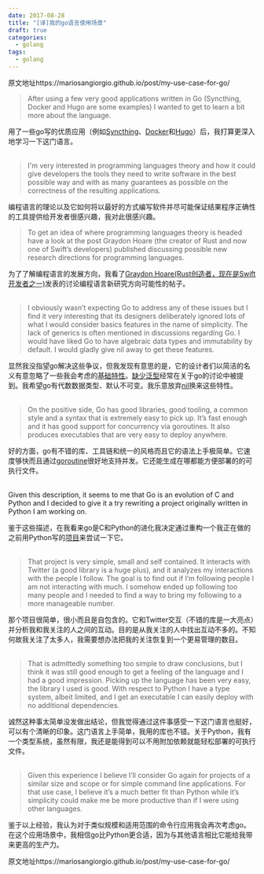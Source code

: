 ```yaml
---
date: 2017-08-28
title: "[译]我的go语言使用场景"
draft: true
categories:
  - golang
tags:
  - golang
---
```



原文地址https://mariosangiorgio.github.io/post/my-use-case-for-go/ <br>

>After using a few very good applications written in Go (Syncthing, Docker and Hugo are some examples) I wanted to get to learn a bit more about the language.

用了一些go写的优质应用（例如[Syncthing](https://syncthing.net/)、[Docker](https://www.docker.com/)和[Hugo](https://gohugo.io/)）后，我打算更深入地学习一下这门语言。<br><br>
<!--more-->

>I'm very interested in programming languages theory and how it could give developers the tools they need to write software in the best possible way and with as many guarantees as possible on the correctness of the resulting applications.

编程语言的理论以及它如何将以最好的方式编写软件并尽可能保证结果程序正确性的工具提供给开发者很感兴趣，我对此很感兴趣。
 
 >To get an idea of where programming languages theory is headed have a look at the post Graydon Hoare (the creator of Rust and now one of Swift’s developers) published discussing possible new research directions for programming languages.

为了了解编程语言的发展方向，我看了[Graydon Hoare(Rust创造者，现在是Swift开发者之一)](http://twitter.com/graydon_pub)发表的讨论编程语言新研究方向可能性的帖子。<br><br>

>I obviously wasn’t expecting Go to address any of these issues but I find it very interesting that its designers deliberately ignored lots of what I would consider basics features in the name of simplicity. The lack of generics is often mentioned in discussions regarding Go. I would have liked Go to have algebraic data types and immutability by default. I would gladly give nil away to get these features.

显然我没指望go解决这些争议，但我发现有意思的是，它的设计者们以简洁的名义有意忽略了一些我会考虑的[基础特性](http://yager.io/programming/go.html)。[缺少泛型](https://medium.com/@sameer_74231/go-experience-report-for-generics-google-metrics-api-b019d597aaa4)经常在关于go的讨论中被提到。我希望go有代数数据类型、默认不可变。我乐意放弃[nil](https://www.infoq.com/presentations/Null-References-The-Billion-Dollar-Mistake-Tony-Hoare)换来这些特性。<br><br>

>On the positive side, Go has good libraries, good tooling, a common style and a syntax that is extremely easy to pick up. It’s fast enough and it has good support for concurrency via goroutines. It also produces executables that are very easy to deploy anywhere.

好的方面，go有不错的库、工具链和统一的风格而且它的语法上手极简单。它速度够快而且通过[goroutine](https://tour.golang.org/concurrency/1)很好地支持并发。它还能生成在哪都能方便部署的的可执行文件。<br><br>

Given this description, it seems to me that Go is an evolution of C and Python and I decided to give it a try rewriting a project originally written in Python I am working on.

鉴于这些描述，在我看来go是C和Python的进化我决定通过重构一个我正在做的之前用Python写的[项目](https://github.com/mariosangiorgio/dunbar-go)来尝试一下它。<br><br>

>That project is very simple, small and self contained. It interacts with Twitter (a good library is a huge plus), and it analyzes my interactions with the people I follow. The goal is to find out if I’m following people I am not interacting with much. I somehow ended up following too many people and I needed to find a way to bring my following to a more manageable number.

那个项目很简单，很小而且是自包含的。它和Twitter交互（不错的库是一大亮点）并分析我和我关注的人之间的互动。目的是从我关注的人中找出互动不多的。不知何故我关注了太多人，我需要想办法把我的关注恢复到一个更易管理的数目。<br><br>

>That is admittedly something too simple to draw conclusions, but I think it was still good enough to get a feeling of the language and I had a good impression. Picking up the language has been very easy, the library I used is good. With respect to Python I have a type system, albeit limited, and I get an executable I can easily deploy with no additional dependencies.

诚然这种事太简单没发做出结论，但我觉得通过这件事感受一下这门语言也挺好，可以有个清晰的印象。这门语言上手简单，我用的库也不错。关于Python，我有一个类型系统，虽然有限，我还是能得到可以不用附加依赖就能轻松部署的可执行文件。<br><br>

>Given this experience I believe I’ll consider Go again for projects of a similar size and scope or for simple command line applications. For that use case, I believe it’s a much better fit than Python while it’s simplicity could make me be more productive than if I were using other languages.

鉴于以上经验，我认为对于类似规模和适用范围的命令行应用我会再次考虑go。在这个应用场景中，我相信go比Python更合适，因为与其他语言相比它能给我带来更高的生产力。<br>


原文地址https://mariosangiorgio.github.io/post/my-use-case-for-go/ <br>
